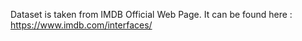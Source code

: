 Dataset is taken from IMDB Official Web Page. It can be found here : https://www.imdb.com/interfaces/
